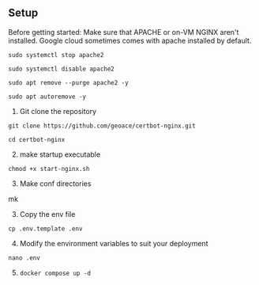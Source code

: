 ## Setup

Before getting started: Make sure that APACHE or on-VM NGINX aren't installed. Google cloud sometimes comes with apache installed by default.

`sudo systemctl stop apache2`

`sudo systemctl disable apache2`

`sudo apt remove --purge apache2 -y` 

`sudo apt autoremove -y`


1. Git clone the repository

`git clone https://github.com/geoace/certbot-nginx.git`

`cd certbot-nginx`

2. make startup executable 

`chmod +x start-nginx.sh`

3. Make conf directories

mk

3. Copy the env file

`cp .env.template .env`

4. Modify the environment variables to suit your deployment

`nano .env`

5. `docker compose up -d`
